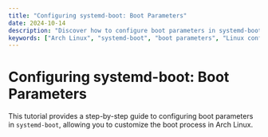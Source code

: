 ```yaml
---
title: "Configuring systemd-boot: Boot Parameters"
date: 2024-10-14
description: "Discover how to configure boot parameters in systemd-boot for Arch Linux."
keywords: ["Arch Linux", "systemd-boot", "boot parameters", "Linux configuration"]
---
```


# Configuring systemd-boot: Boot Parameters

This tutorial provides a step-by-step guide to configuring boot parameters in `systemd-boot`, allowing you to customize the boot process in Arch Linux.
